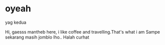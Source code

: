 # oyeah
yag kedua

Hi, gaesss
mantheb here, i like coffee and travelling.That's what i am
Sampe sekarang masih jomblo lho.. Halah curhat
